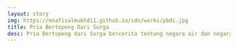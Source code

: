 ```yaml
---
layout: story
img: https://mnafisalmukhdi1.github.io/cdn/works/pbds.jpg
title: Pria Bertopeng Dari Surga
desc: Pria Bertopeng dari Surga bercerita tentang negara air dan negara api. Negara api adalah negara paling di benci oleh negara-negara lain namun negara air selalu membantunya, saat negara api telah bangkit dan lebih hebat negara api malah menyerang negara air dan hal tersebut telah diramal kan di sebuah kitab kuno. Di kitab tersebut tertulis bahwa negara api hanya bisa dikalahkan oleh pria bertopeng dari surga. Dikerahkanlah semua orang untuk mencarinya.
---
```

